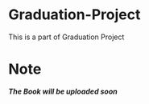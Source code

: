# Graduation-Project

This is a part of Graduation Project

# Note

***The Book will be uploaded soon***
